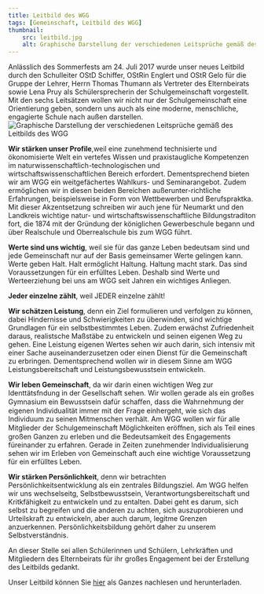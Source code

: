 ```yaml
---
title: Leitbild des WGG
tags: [Gemeinschaft, Leitbild des WGG]
thumbnail: 
    src: leitbild.jpg
    alt: Graphische Darstellung der verschiedenen Leitsprüche gemäß des Leitbilds des WGG
---
```


Anlässlich des Sommerfests am 24. Juli 2017 wurde unser neues Leitbild durch den Schulleiter OStD Schiffer, OStRin Englert und OStR Gelo für die Gruppe der Lehrer, Herrn Thomas Thumann als Vertreter des Elternbeirats sowie Lena Pruy als Schülersprecherin der Schulgemeinschaft vorgestellt. Mit den sechs Leitsätzen wollen wir nicht nur der Schulgemeinschaft eine Orientierung geben, sondern uns auch als eine moderne, menschliche, engagierte Schule nach außen darstellen. 
![Graphische Darstellung der verschiedenen Leitsprüche gemäß des Leitbilds des WGG](/images/leitbild.jpg)

**Wir stärken unser Profile**,weil eine zunehmend technisierte und ökonomisierte Welt ein vertefes Wissen und praxistaugliche Kompetenzen im naturwissenschaftlich-technologischen und wirtschaftswissenschaftlichen Bereich erfordert. Dementsprechend bieten wir am WGG ein weitgefächertes Wahlkurs- und Seminarangebot. Zudem ermöglichen wir in diesen beiden Bereichen außerunter-richtliche Erfahrungen, beispielsweise in Form von Wettbewerben und Berufspraktka. Mit dieser Akzentsetzung schreiben wir auch jene für Neumarkt und den Landkreis wichtige natur- und wirtschaftswissenschaftliche Bildungstraditon fort, die 1874 mit der Gründung der königlichen Gewerbeschule begann und über Realschule und Oberrealschule bis zum WGG führt.

**Werte sind uns wichtig**, weil sie für das ganze Leben bedeutsam sind und jede Gemeinschaft nur auf der Basis gemeinsamer Werte gelingen kann. Werte geben Halt. Halt ermöglicht Haltung. Haltung macht stark. Das sind Voraussetzungen für ein erfülltes Leben. Deshalb sind Werte und Werteerziehung bei uns am WGG seit Jahren ein wichtiges Anliegen.

**Jeder einzelne zählt**, weil JEDER einzelne zählt!

**Wir schätzen Leistung**, denn ein Ziel formulieren und verfolgen zu können, dabei Hindernisse und Schwierigkeiten zu überwinden, sind wichtige Grundlagen für ein selbstbestimmtes Leben. Zudem erwächst Zufriedenheit daraus, realistsche Maßstäbe zu entwickeln und seinen eigenen Weg zu gehen. Eine Leistung eigenen Wertes sehen wir auch darin, sich intensiv mit einer Sache auseinanderzusetzen oder einen Dienst für die Gemeinschaft zu erbringen. Dementsprechend wollen wir in diesem Sinne am WGG Leistungsbereitschaft und Leistungsbewusstsein entwickeln.

**Wir leben Gemeinschaft**, da wir darin einen wichtigen Weg zur Identtätsfndung in der Gesellschaft sehen. Wir wollen gerade als ein großes Gymnasium ein Bewusstsein dafür schaﬀen, dass die Wahrnehmung der eigenen Individualität immer mit der Frage einhergeht, wie sich das Individuum zu seinen Mitmenschen verhält. Am WGG wollen wir für alle Mitglieder der Schulgemeinschaft Möglichkeiten eröﬀnen, sich als Teil eines großen Ganzen zu erleben und die Bedeutsamkeit des Engagements füreinander zu erfahren. Gerade in Zeiten zunehmender Individualisierung sehen wir im Erleben von Gemeinschaft auch eine wichtige Voraussetzung für ein erfülltes Leben.

**Wir stärken Persönlichkeit**, denn wir betrachten Persönlichkeitsentwicklung als ein zentrales Bildungsziel. Am WGG helfen wir uns wechselseitg, Selbstbewusstsein, Verantwortungsbereitschaft und Kritkfähigkeit zu entwickeln und zu entalten. Dabei geht es darum, sich selbst zu begreifen und die anderen zu achten, sich auszuprobieren und Urteilskraft zu entwickeln, aber auch darum, legitme Grenzen anzuerkennen. Persönlichkeitsbildung gehört daher zu unserem Selbstverständnis.

An dieser Stelle sei allen Schülerinnen und Schülern, Lehrkräften und Mitgliedern des Elternbeirats für ihr großes Engagement bei der Erstellung des Leitbilds gedankt. 

Unser Leitbild können Sie <a href="/documents/leitbild_text.pdf" target = "_blank">hier</a> als Ganzes nachlesen und herunterladen.